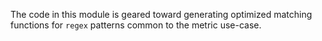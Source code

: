 The code in this module is geared toward generating optimized matching functions for `regex` patterns common to the metric use-case.
